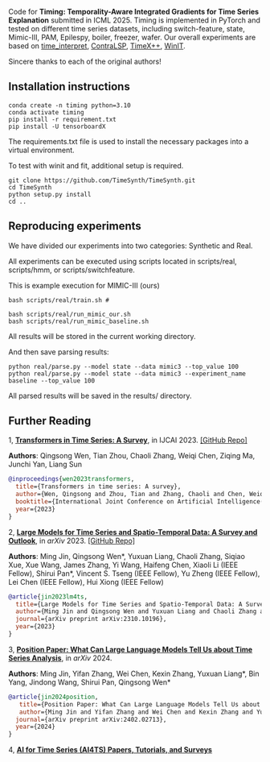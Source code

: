 Code for **Timing: Temporality-Aware Integrated Gradients for Time Series Explanation** submitted in ICML 2025. Timing is implemented in PyTorch and tested on different time series datasets, including switch-feature, state, Mimic-III, PAM, Epilespy, boiler, freezer, wafer. Our overall experiments are based on [time_interpret](https://github.com/josephenguehard/time_interpret), [ContraLSP](https://github.com/zichuan-liu/ContraLSP), [TimeX++](https://github.com/zichuan-liu/TimeXplusplus), [WinIT](https://github.com/layer6ai-labs/WinIT). 

Sincere thanks to each of the original authors!

## Installation instructions

```shell script
conda create -n timing python=3.10
conda activate timing
pip install -r requirement.txt
pip install -U tensorboardX
```
The requirements.txt file is used to install the necessary packages into a virtual environment.

To test with winit and fit, additional setup is required.

```shell script
git clone https://github.com/TimeSynth/TimeSynth.git
cd TimeSynth
python setup.py install
cd ..
```

## Reproducing experiments

We have divided our experiments into two categories: Synthetic and Real.

All experiments can be executed using scripts located in scripts/real, scripts/hmm, or scripts/switchfeature.

This is example execution for MIMIC-III (ours)
```shell script
bash scripts/real/train.sh # 

bash scripts/real/run_mimic_our.sh
bash scripts/real/run_mimic_baseline.sh
```

All results will be stored in the current working directory.

And then save parsing results:
```shell script
python real/parse.py --model state --data mimic3 --top_value 100
python real/parse.py --model state --data mimic3 --experiment_name baseline --top_value 100
```

All parsed results will be saved in the results/ directory.











## Further Reading
1, [**Transformers in Time Series: A Survey**](https://arxiv.org/abs/2202.07125), in IJCAI 2023.
[\[GitHub Repo\]](https://github.com/qingsongedu/time-series-transformers-review)

**Authors**: Qingsong Wen, Tian Zhou, Chaoli Zhang, Weiqi Chen, Ziqing Ma, Junchi Yan, Liang Sun

```bibtex
@inproceedings{wen2023transformers,
  title={Transformers in time series: A survey},
  author={Wen, Qingsong and Zhou, Tian and Zhang, Chaoli and Chen, Weiqi and Ma, Ziqing and Yan, Junchi and Sun, Liang},
  booktitle={International Joint Conference on Artificial Intelligence(IJCAI)},
  year={2023}
}
```

2, [**Large Models for Time Series and Spatio-Temporal Data: A Survey and Outlook**](https://arxiv.org/abs/2310.10196), in *arXiv* 2023.
[\[GitHub Repo\]](https://github.com/qingsongedu/Awesome-TimeSeries-SpatioTemporal-LM-LLM)

**Authors**: Ming Jin, Qingsong Wen*, Yuxuan Liang, Chaoli Zhang, Siqiao Xue, Xue Wang, James Zhang, Yi Wang, Haifeng Chen, Xiaoli Li (IEEE Fellow), Shirui Pan*, Vincent S. Tseng (IEEE Fellow), Yu Zheng (IEEE Fellow), Lei Chen (IEEE Fellow), Hui Xiong (IEEE Fellow)

```bibtex
@article{jin2023lm4ts,
  title={Large Models for Time Series and Spatio-Temporal Data: A Survey and Outlook}, 
  author={Ming Jin and Qingsong Wen and Yuxuan Liang and Chaoli Zhang and Siqiao Xue and Xue Wang and James Zhang and Yi Wang and Haifeng Chen and Xiaoli Li and Shirui Pan and Vincent S. Tseng and Yu Zheng and Lei Chen and Hui Xiong},
  journal={arXiv preprint arXiv:2310.10196},
  year={2023}
}
```

3, [**Position Paper: What Can Large Language Models Tell Us about Time Series Analysis**](https://arxiv.org/abs/2402.02713), in *arXiv* 2024.

**Authors**: Ming Jin, Yifan Zhang, Wei Chen, Kexin Zhang, Yuxuan Liang*, Bin Yang, Jindong Wang, Shirui Pan, Qingsong Wen*


```bibtex
@article{jin2024position,
   title={Position Paper: What Can Large Language Models Tell Us about Time Series Analysis}, 
   author={Ming Jin and Yifan Zhang and Wei Chen and Kexin Zhang and Yuxuan Liang and Bin Yang and Jindong Wang and Shirui Pan and Qingsong Wen},
  journal={arXiv preprint arXiv:2402.02713},
  year={2024}
}
```
4, [**AI for Time Series (AI4TS) Papers, Tutorials, and Surveys**](https://github.com/qingsongedu/awesome-AI-for-time-series-papers)
